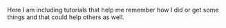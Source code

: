 Here I am including tutorials that help me remember how I did or get some things and that could help others as well.
